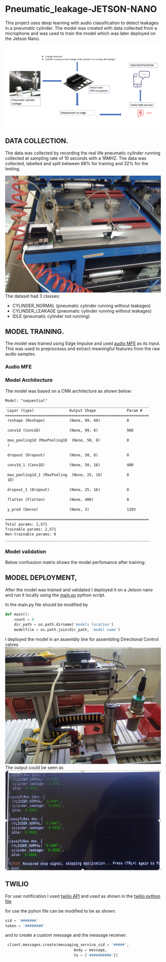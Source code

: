 # Pneumatic_leakage-JETSON-NANO
This project uses deep learning with audio classification to detect leakages in a pneumatic cylinder. The model was created with data collected from a microphone and was used to train the model which was later deployed on the Jetson Nano.

![THE PROJECTS FLOW DIAGRAM](https://github.com/Mainamathenge/Pneumatic_leakage-JETSON-NANO/blob/main/project%20images/project%20flow%201.PNG)

## DATA COLLECTION.
The data was collected by recording the real life pneumatic cylinder running collected at sampling rate of 10 seconds with a 16MHZ. The data was collected, labelled and split between 68% for training and 32% for the testing.

![DATA COLLECTION](https://github.com/Mainamathenge/Pneumatic_leakage-JETSON-NANO/blob/main/project%20images/WhatsApp%20Image%202022-05-20%20at%201.59.45%20PM.jpeg)
The dataset had 3 classes:

* CYLINDER_NORMAL   (pneumatic cylinder running without leakages)
* CYLINDER_LEAKAGE  (pneumatic cylinder running without leakages)
* IDLE              (pneumatic cylinder not running)

## MODEL TRAINING.
The model was trained using Edge Impulse and used [audio MFE](https://github.com/Mainamathenge/Pneumatic_leakage-JETSON-NANO/tree/main/pneumatic%20cylinder/pneumatic%20leakage) as its input. This was used to preprocesss and extract meaningful features from the raw audio samples.

### Audio MFE
### Model Architecture
The model was based on a CNN architecture as shown below:
```
Model: "sequential"
_________________________________________________________________
 Layer (type)                Output Shape              Param #   
=================================================================
 reshape (Reshape)           (None, 99, 40)            0         
                                                                 
 conv1d (Conv1D)             (None, 99, 8)             968       
                                                                 
 max_pooling1d (MaxPooling1D  (None, 50, 8)            0         
 )                                                               
                                                                 
 dropout (Dropout)           (None, 50, 8)             0         
                                                                 
 conv1d_1 (Conv1D)           (None, 50, 16)            400       
                                                                 
 max_pooling1d_1 (MaxPooling  (None, 25, 16)           0         
 1D)                                                             
                                                                 
 dropout_1 (Dropout)         (None, 25, 16)            0         
                                                                 
 flatten (Flatten)           (None, 400)               0         
                                                                 
 y_pred (Dense)              (None, 3)                 1203      
                                                                 
=================================================================
Total params: 2,571
Trainable params: 2,571
Non-trainable params: 0
_________________________________________________________________
```
### Model validation

Below confussion matrix shows the model perfomance after training:


## MODEL DEPLOYMENT,
After the model was trained and validated I deployed it on a Jetson nano and run it locally using the [main.py](https://github.com/Mainamathenge/Pneumatic_leakage-JETSON-NANO/blob/main/pneumatic%20cylinder/pneumatic%20leakage/Main.py) python script.

In the main.py file should be modified by
~~~ python
def main():
    count = 0
    dir_path = os.path.dirname('models location')
    modelfile = os.path.join(dir_path, 'model name')
~~~
I deployed the model in an assembly line for assembling Directional Control valves
![PHYSICAL DEPLOYMENT](https://github.com/Mainamathenge/Pneumatic_leakage-JETSON-NANO/blob/main/project%20images/WhatsApp%20Image%202022-05-20%20at%2012.44.52%20PM.jpeg)
The output could be seen as 
![Disply output](https://github.com/Mainamathenge/Pneumatic_leakage-JETSON-NANO/blob/main/project%20images/deployment.PNG)
## TWILIO
For user notification  I used [twilio API](https://www.twilio.com/) and used as shown in the [twilio python file](https://github.com/Mainamathenge/Pneumatic_leakage-JETSON-NANO/blob/main/pneumatic%20cylinder/pneumatic%20leakage/twilio_sms.py)

for use the pyhon file can be modified to be as shown.
~~~ python
sid = '#######'
token = '########'
~~~
and to create a custom message and the message receiver.
~~~ python
 client.messages.create(messaging_service_sid = '#####',
                               body = message,
                               to = ['##########'])
~~~
